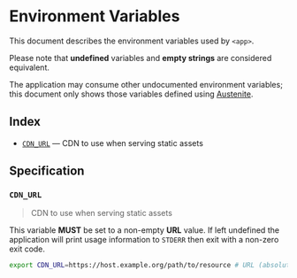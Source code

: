 # Environment Variables

This document describes the environment variables used by `<app>`.

Please note that **undefined** variables and **empty strings** are considered
equivalent.

The application may consume other undocumented environment variables; this
document only shows those variables defined using [Austenite].

[austenite]: https://github.com/ezzatron/austenite

## Index

- [`CDN_URL`](#CDN_URL) — CDN to use when serving static assets

## Specification

### `CDN_URL`

> CDN to use when serving static assets

This variable **MUST** be set to a non-empty **URL** value.
If left undefined the application will print usage information to `STDERR` then
exit with a non-zero exit code.

```sh
export CDN_URL=https://host.example.org/path/to/resource # URL (absolute)
```
